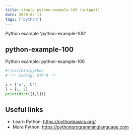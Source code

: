 ```yaml
---
title: simple python-example-100 (snippet)
date: 2020-02-11
tags: ["python"]
---
```

Python example 'python-example-100'


## python-example-100

Python example: python-example-100

```python
#!/usr/bin/python
# -*- coding: UTF-8 -*-

i = ['a', 'b']
l = [1, 2]
print(dict([i,l]))


```

## Useful links

- Learn Python: https://pythonbasics.org/
- More Python: https://pythonprogramminglanguage.com
